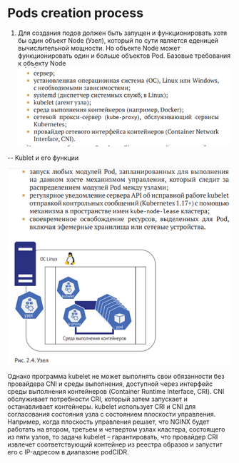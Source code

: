 # Pods creation process 

1. Для создания подов должен быть запущен и функционировать хотя бы один объект Node (Узел), который по сути является еденицей вычислительной мощности. Но объекте Node может функционировать один и больше объектов Pod. Базовые требования к объекту Node
![Alt text](image.png)

-- Kublet и его функции 

![Alt text](image-1.png)

Однако программа kubelet не может выполнять свои обязанности без провайдера CNI и среды выполнения, доступной через интерфейс среды выполнения контейнеров (Container Runtime Interface, CRI). CNI обслуживает потребности CRI, который затем запускает и останавливает контейнеры. kubelet использует CRI и  CNI для согласования состояния узла с  состоянием плоскости управления. Например, когда плоскость управления решает, что NGINX будет работать на втором, третьем и четвертом узлах кластера, состоящего из пяти узлов, то задача kubelet – гарантировать, что провайдер CRI извлечет соответствующий контейнер из реестра образов и запустит его с IP-адресом в диапазоне podCIDR.
